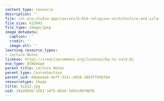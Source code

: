 ```yaml
---
content_type: resource
description: ''
file: /ol-ocw-studio-app/courses/4-614-religious-architecture-and-islamic-cultures-fall-2002/18a26926326234f58b2d7e01c80706fb_SLD12.jpg
file_size: 413943
file_type: image/jpeg
image_metadata:
  caption: ''
  credit: ''
  image-alt: ''
learning_resource_types:
- Lecture Notes
license: https://creativecommons.org/licenses/by-nc-sa/4.0/
ocw_type: OCWImage
parent_title: Lecture Notes
parent_type: CourseSection
parent_uid: 68abeaab-4eff-532c-e858-18d3ffb567bd
resourcetype: Image
title: SLD12.jpg
uid: 18a26926-3262-34f5-8b2d-7e01c80706fb
---
```

